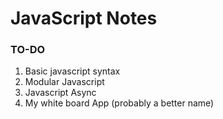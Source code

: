 # JavaScript Notes

### TO-DO

1. Basic javascript syntax
2. Modular Javascript
3. Javascript Async
5. My white board App (probably a better name)
